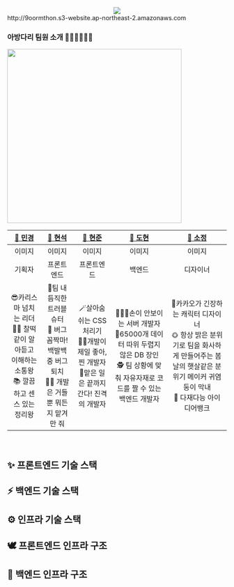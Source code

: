 <center><img src="https://user-images.githubusercontent.com/56211193/202861953-357a598b-689c-4cc8-b7ab-c8298a5eb935.png"></center>
http://9oormthon.s3-website.ap-northeast-2.amazonaws.com

### 아방다리 팀원 소개 👩🏻‍💻🧑🏻‍💻

<img src="https://user-images.githubusercontent.com/56211193/202860895-b972c28c-65c5-4e57-aeba-600839c84848.jpg" height="400"/>

|                                              [🍊 민경](https://github.com/mkchoi-pm)                                               |                                              [🍊 현석](https://github.com/chucoding)                                               |                                               [🍊 현준](https://github.com/JadeHyun)                                                |                                               [🍊 도현](https://github.com/DHAPARK)                                               |                                          [🍊 소정](https://github.com/thesojungkim)                                           |
| :-------------------------------------------------------------------------------------------------------------------------------------: | :-------------------------------------------------------------------------------------------------------------------------------: | :-------------------------------------------------------------------------------------------------------------------------------: | :-------------------------------------------------------------------------------------------------------------------------------: | :------------------------------------------------------------------------------------------------------------------------: |
|이미지|이미지|이미지|이미지|이미지|
|기획자|프론트엔드|프론트엔드|백엔드|디자이너|
|😎카리스마 넘치는 리더<br/>🙋‍♀️ 찰떡같이 알아듣고 이해하는 소통왕<br/>📚 깔끔하고 센스 있는 정리왕<br />|🔫팀 내 듬직한 트러블 슈터<br/>🎯 버그 꼼짝마! 백발백중 버그 퇴치<br/>👩‍💻 개발은 거들 뿐 뭐든지 맡겨만 줘 |🪄살아숨쉬는 CSS 처리기<br/>👩‍💻개발이 제일 좋아, 찐 개발자<br/>🚗맡은 일은 끝까지 간다! 진격의 개발자|🏃🏻‍♂️손이 안보이는 서버 개발자<br/> 🎢65000개 데이터 따위 두렵지 않은 DB 장인<br/> 🕵️‍ 팀 상황에 맞춰 자유자재로 코드를 짤 수 있는 백엔드 개발자|🍒카카오가 긴장하는 캐릭터 디자이너<br/>🌞 항상 밝은 분위기로 팀을 화사하게 만들어주는 봄날의 햇살같은 분위기 메이커 귀염둥이 막내<br/>🧠 다재다능 아이디어뱅크|

<br>

## ✨ 프론트엔드 기술 스택 

## ⚡️ 백엔드 기술 스택 

## ⚙️ 인프라 기술 스택 

## 🕊 프론트엔드 인프라 구조  

## 🦉 백엔드 인프라 구조  
